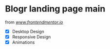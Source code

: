# Blogr landing page main

from *www.frontendmentor.io*

- [x] Desktop Design
- [x] Responsive Design
- [x] Animations

